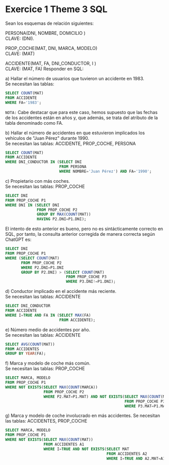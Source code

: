 # Exercice 1 Theme 3 SQL

Sean los esquemas de relación siguientes: 

PERSONA(DNI, NOMBRE, DOMICILIO )\
CLAVE: (DNI).

PROP_COCHE(MAT, DNI, MARCA, MODELO)\
CLAVE: (MAT)

ACCIDENTE(MAT, FA, DNI_CONDUCTOR, I )\
CLAVE: (MAT, FA) Responder en SQL:

a) Hallar el número de usuarios que tuvieron un accidente en 1983.\
Se necesitan las tablas: 
```sql
SELECT COUNT(MAT)
FROM ACCIDENTE
WHERE FA='1983';
```

`NOTA:` Cabe destacar que para este caso, hemos supuesto que las fechas de los accidentes están en años y,
que además, se trata del atributo de la tabla denominado como FA.

b) Hallar el número de accidentes en que estuvieron implicados los vehículos de "Juan Pérez" durante 1990.\
Se necesitan las tablas: ACCIDENTE, PROP_COCHE, PERSONA
```sql
SELECT COUNT(MAT)
FROM ACCIDENTE
WHERE DNI_CONDUCTOR IN (SELECT DNI
                        FROM PERSONA
                        WHERE NOMBRE='Juan Pérez') AND FA='1990';
```

c) Propietario con más coches.\
Se necesitan las tablas: PROP_COCHE
```sql
SELECT DNI
FROM PROP_COCHE P1
WHERE DNI IN (SELECT DNI
              FROM PROP_COCHE P2
              GROUP BY MAX(COUNT(MAT))
              HAVING P2.DNI=P1.DNI);
```

El intento de esto anterior es bueno, pero no es sintácticamente correcto en SQL, por tanto, la consulta
anterior corregida de manera correcta según ChatGPT es:
```sql
SELECT DNI
FROM PROP_COCHE P1
WHERE (SELECT COUNT(MAT)
       FROM PROP_COCHE P2
       WHERE P2.DNI=P1.DNI
       GROUP BY P2.DNI) > (SELECT COUNT(MAT)
                           FROM PROP_COCHE P3
                           WHERE P3.DNI!=P1.DNI);
```

d) Conductor implicado en el accidente más reciente.\
Se necesitan las tablas: ACCIDENTE
```sql
SELECT DNI_CONDUCTOR
FROM ACCIDENTE
WHERE I=TRUE AND FA IN (SELECT MAX(FA)
                        FROM ACCIDENTE);
```

e) Número medio de accidentes por año.\
Se necesitan las tablas: ACCIDENTE
```sql
SELECT AVG(COUNT(MAT))
FROM ACCIDENTES
GROUP BY YEAR(FA);
```

f) Marca y modelo de coche más común.\
Se necesitan las tablas: PROP_COCHE
```sql
SELECT MARCA, MODELO
FROM PROP_COCHE P1
WHERE NOT EXISTS(SELECT MAX(COUNT(MARCA))
                 FROM PROP_COCHE P2
                 WHERE P2.MAT=P1.MAT) AND NOT EXISTS(SELECT MAX(COUNT(MODELO))
                                                     FROM PROP_COCHE P3
                                                     WHERE P3.MAT=P1.MAT);
```

g) Marca y modelo de coche involucrado en más accidentes.
Se necesitan las tablas: ACCIDENTES, PROP_COCHE
```sql
SELECT MARCA, MODELO
FROM PROP_COCHE P1
WHERE NOT EXISTS(SELECT MAX(COUNT(MAT))
                 FROM ACCIDENTES A1
                 WHERE I=TRUE AND NOT EXISTS(SELECT MAT
                                             FROM ACCIDENTES A2
                                             WHERE I=TRUE AND A2.MAT=A1.MAT AND A2.MAT=P1.MAT));
```